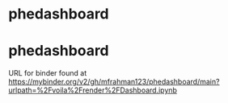 # phedashboard
# phedashboard


URL for binder found at https://mybinder.org/v2/gh/mfrahman123/phedashboard/main?urlpath=%2Fvoila%2Frender%2FDashboard.ipynb
